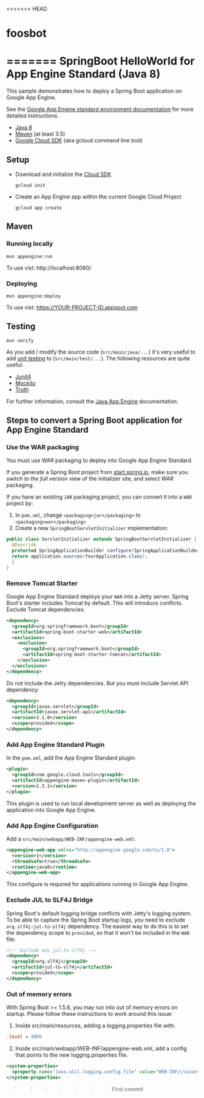 <<<<<<< HEAD
# foosbot
=======
SpringBoot HelloWorld for App Engine Standard (Java 8)
============================

This sample demonstrates how to deploy a Spring Boot application on Google App Engine.

See the [Google App Engine standard environment documentation][ae-docs] for more
detailed instructions.

[ae-docs]: https://cloud.google.com/appengine/docs/java/

* [Java 8](http://www.oracle.com/technetwork/java/javase/downloads/index.html)
* [Maven](https://maven.apache.org/download.cgi) (at least 3.5)
* [Google Cloud SDK](https://cloud.google.com/sdk/) (aka gcloud command line tool)

## Setup

* Download and initialize the [Cloud SDK](https://cloud.google.com/sdk/)

    `gcloud init`

* Create an App Engine app within the current Google Cloud Project

    `gcloud app create`

## Maven
### Running locally

`mvn appengine:run`

To use vist: http://localhost:8080/

### Deploying

`mvn appengine:deploy`

To use vist:  https://YOUR-PROJECT-ID.appspot.com

## Testing

`mvn verify`

As you add / modify the source code (`src/main/java/...`) it's very useful to add [unit testing](https://cloud.google.com/appengine/docs/java/tools/localunittesting)
to (`src/main/test/...`).  The following resources are quite useful:

* [Junit4](http://junit.org/junit4/)
* [Mockito](http://mockito.org/)
* [Truth](http://google.github.io/truth/)


For further information, consult the
[Java App Engine](https://developers.google.com/appengine/docs/java/overview) documentation.

## Steps to convert a Spring Boot application for App Engine Standard
### Use the WAR packaging
You must use WAR packaging to deploy into Google App Engine Standard.

If you generate a Spring Boot project from [start.spring.io](http://start.spring.io/),
make sure you *switch to the full version* view of the initializer site, and select *WAR*
packaging.

If you have an existing `JAR` packaging project, you can convert it into a `WAR` project by:
1. In `pom.xml`, change `<packaging>jar</packaging>` to `<packaging>war</packaging>`
1. Create a new `SpringBootServletInitializer` implementation:

```java
public class ServletInitializer extends SpringBootServletInitializer {
  @Override
  protected SpringApplicationBuilder configure(SpringApplicationBuilder application) {
  return application.sources(YourApplication.class);
  }
}
```

### Remove Tomcat Starter
Google App Engine Standard deploys your `WAR` into a Jetty server. Spring Boot's starter
includes Tomcat by default. This will introduce conflicts. Exclude Tomcat dependencies:
```xml
<dependency>
  <groupId>org.springframework.boot</groupId>
  <artifactId>spring-boot-starter-web</artifactId>
  <exclusions>
    <exclusion>
      <groupId>org.springframework.boot</groupId>
      <artifactId>spring-boot-starter-tomcat</artifactId>
    </exclusion>
  </exclusions>
</dependency>
```

Do not include the Jetty dependencies. But you must include Servlet API dependency:
```xml
<dependency>
  <groupId>javax.servlet</groupId>
  <artifactId>javax.servlet-api</artifactId>
  <version>3.1.0</version>
  <scope>provided</scope>
</dependency>
```

### Add App Engine Standard Plugin
In the `pom.xml`, add the App Engine Standard plugin:
```xml
<plugin>
  <groupId>com.google.cloud.tools</groupId>
  <artifactId>appengine-maven-plugin</artifactId>
  <version>1.3.1</version>
</plugin>
```

This plugin is used to run local development server as well as deploying the application
into Google App Engine.

### Add App Engine Configuration
Add a `src/main/webapp/WEB-INF/appengine-web.xml`:
```xml
<appengine-web-app xmlns="http://appengine.google.com/ns/1.0">
  <version>1</version>
  <threadsafe>true</threadsafe>
  <runtime>java8</runtime>
</appengine-web-app>
```

This configure is required for applications running in Google App Engine.

### Exclude JUL to SLF4J Bridge
Spring Boot's default logging bridge conflicts with Jetty's logging system.
To be able to capture the Spring Boot startup logs, you need to exclude
`org.slf4j:jul-to-slf4j` dependency.  The easiest way to do this is to
set the dependency scope to `provided`, so that it won't be included in
the `WAR` file:

```xml
<!-- Exclude any jul-to-slf4j -->
<dependency>
  <groupId>org.slf4j</groupId>
  <artifactId>jul-to-slf4j</artifactId>
  <scope>provided</scope>
</dependency>
```

### Out of memory errors

With Spring Boot >= 1.5.6, you may run into out of memory errors on startup.
Please follow these instructions to work around this issue:

1. Inside src/main/resources, adding a logging.properties file with:
```ini
.level = INFO
```
2. Inside src/main/webapp/WEB-INF/appengine-web.xml, add a config that points to the new logging.properties file.
```xml
<system-properties>
  <property name="java.util.logging.config.file" value="WEB-INF/classes/logging.properties"/>
</system-properties>
```

>>>>>>> First commit
